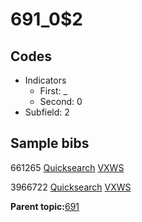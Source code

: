 # 691\_0$2

## Codes

-   Indicators
    -   First: \_
    -   Second: 0
-   Subfield: 2

## Sample bibs

661265 [Quicksearch](https://search.library.yale.edu/catalog/661265) [VXWS](http://prodorbis.library.yale.edu:7014/vxws/GetHoldingsService?bibId=661265)

3966722 [Quicksearch](https://search.library.yale.edu/catalog/3966722) [VXWS](http://prodorbis.library.yale.edu:7014/vxws/GetHoldingsService?bibId=3966722)

**Parent topic:**[691](../../tags/691/691.md)

